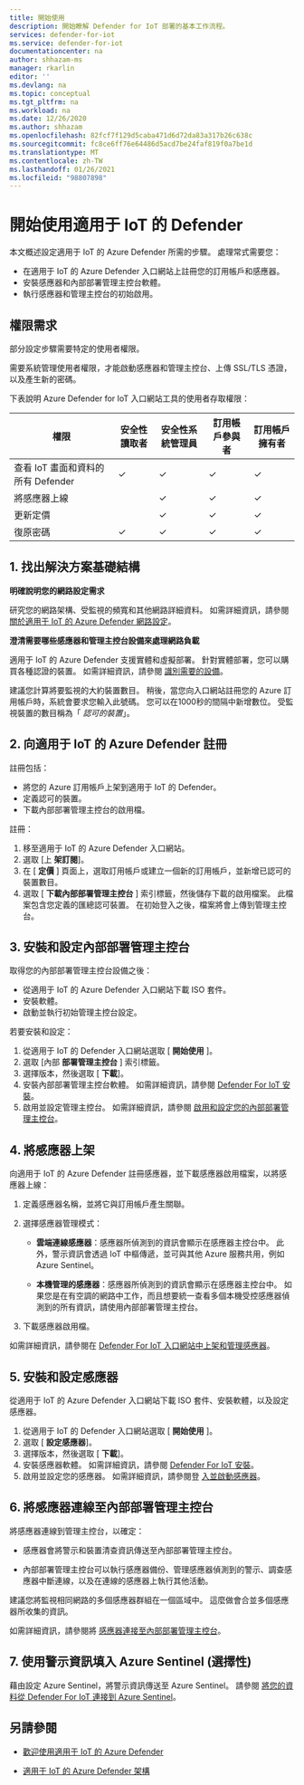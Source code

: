 ```yaml
---
title: 開始使用
description: 開始瞭解 Defender for IoT 部署的基本工作流程。
services: defender-for-iot
ms.service: defender-for-iot
documentationcenter: na
author: shhazam-ms
manager: rkarlin
editor: ''
ms.devlang: na
ms.topic: conceptual
ms.tgt_pltfrm: na
ms.workload: na
ms.date: 12/26/2020
ms.author: shhazam
ms.openlocfilehash: 82fcf7f129d5caba471d6d72da83a317b26c638c
ms.sourcegitcommit: fc8ce6ff76e64486d5acd7be24faf819f0a7be1d
ms.translationtype: MT
ms.contentlocale: zh-TW
ms.lasthandoff: 01/26/2021
ms.locfileid: "98807898"
---
```

# <a name="get-started-with-defender-for-iot"></a>開始使用適用于 IoT 的 Defender

本文概述設定適用于 IoT 的 Azure Defender 所需的步驟。 處理常式需要您：

- 在適用于 IoT 的 Azure Defender 入口網站上註冊您的訂用帳戶和感應器。
- 安裝感應器和內部部署管理主控台軟體。
- 執行感應器和管理主控台的初始啟用。

## <a name="permission-requirements"></a>權限需求

部分設定步驟需要特定的使用者權限。

需要系統管理使用者權限，才能啟動感應器和管理主控台、上傳 SSL/TLS 憑證，以及產生新的密碼。

下表說明 Azure Defender for IoT 入口網站工具的使用者存取權限：

| 權限 | 安全性讀取者 | 安全性系統管理員 | 訂用帳戶參與者 | 訂用帳戶擁有者 |
|--|--|--|--|--|
| 查看 IoT 畫面和資料的所有 Defender | ✓ | ✓ | ✓ | ✓ |
| 將感應器上線  |  |  ✓ | ✓ | ✓ |
| 更新定價  |  |  ✓ | ✓ | ✓ |
| 復原密碼  | ✓  |  ✓ | ✓ | ✓ |

## <a name="1-identify-the-solution-infrastructure"></a>1. 找出解決方案基礎結構

**明確說明您的網路設定需求**

研究您的網路架構、受監視的頻寬和其他網路詳細資料。 如需詳細資訊，請參閱 [關於適用于 IoT 的 Azure Defender 網路設定](how-to-set-up-your-network.md)。

**澄清需要哪些感應器和管理主控台設備來處理網路負載**

適用于 IoT 的 Azure Defender 支援實體和虛擬部署。 針對實體部署，您可以購買各種認證的裝置。 如需詳細資訊，請參閱 [識別需要的設備](how-to-identify-required-appliances.md)。

建議您計算將要監視的大約裝置數目。 稍後，當您向入口網站註冊您的 Azure 訂用帳戶時，系統會要求您輸入此號碼。 您可以在1000秒的間隔中新增數位。 受監視裝置的數目稱為「 *認可的裝置*」。

## <a name="2-register-with-azure-defender-for-iot"></a>2. 向適用于 IoT 的 Azure Defender 註冊

註冊包括：

- 將您的 Azure 訂用帳戶上架到適用于 IoT 的 Defender。
- 定義認可的裝置。
- 下載內部部署管理主控台的啟用檔。

註冊：

1. 移至適用于 IoT 的 Azure Defender 入口網站。
1. 選取 [上 **架訂閱**]。
1. 在 [ **定價** ] 頁面上，選取訂用帳戶或建立一個新的訂用帳戶，並新增已認可的裝置數目。
1. 選取 [ **下載內部部署管理主控台** ] 索引標籤，然後儲存下載的啟用檔案。 此檔案包含您定義的匯總認可裝置。 在初始登入之後，檔案將會上傳到管理主控台。

## <a name="3-install-and-set-up-the-on-premises-management-console"></a>3. 安裝和設定內部部署管理主控台

取得您的內部部署管理主控台設備之後：

- 從適用于 IoT 的 Azure Defender 入口網站下載 ISO 套件。
- 安裝軟體。
- 啟動並執行初始管理主控台設定。

若要安裝和設定：

1. 從適用于 IoT 的 Defender 入口網站選取 [ **開始使用** ]。
1. 選取 [內部 **部署管理主控台** ] 索引標籤。
1. 選擇版本，然後選取 [ **下載**]。
1. 安裝內部部署管理主控台軟體。 如需詳細資訊，請參閱 [Defender For IoT 安裝](how-to-install-software.md)。
1. 啟用並設定管理主控台。 如需詳細資訊，請參閱 [啟用和設定您的內部部署管理主控台](how-to-activate-and-set-up-your-on-premises-management-console.md)。

## <a name="4-onboard-a-sensor"></a>4. 將感應器上架

向適用于 IoT 的 Azure Defender 註冊感應器，並下載感應器啟用檔案，以將感應器上線：

1. 定義感應器名稱，並將它與訂用帳戶產生關聯。
1. 選擇感應器管理模式：

   - **雲端連線感應器**：感應器所偵測到的資訊會顯示在感應器主控台中。 此外，警示資訊會透過 IoT 中樞傳遞，並可與其他 Azure 服務共用，例如 Azure Sentinel。

   - **本機管理的感應器**：感應器所偵測到的資訊會顯示在感應器主控台中。 如果您是在有空調的網路中工作，而且想要統一查看多個本機受控感應器偵測到的所有資訊，請使用內部部署管理主控台。 

1. 下載感應器啟用檔。

如需詳細資訊，請參閱在 [Defender For IoT 入口網站中上架和管理感應器](how-to-manage-sensors-on-the-cloud.md)。

## <a name="5-install-and-set-up-the-sensor"></a>5. 安裝和設定感應器

從適用于 IoT 的 Azure Defender 入口網站下載 ISO 套件、安裝軟體，以及設定感應器。

1. 從適用于 IoT 的 Defender 入口網站選取 [ **開始使用** ]。
1. 選取 [ **設定感應器**]。
1. 選擇版本，然後選取 [ **下載**]。
1. 安裝感應器軟體。 如需詳細資訊，請參閱 [Defender For IoT 安裝](how-to-install-software.md)。
1. 啟用並設定您的感應器。 如需詳細資訊，請參閱登 [入並啟動感應器](how-to-activate-and-set-up-your-sensor.md)。

## <a name="6-connect-sensors-to-an-on-premises-management-console"></a>6. 將感應器連線至內部部署管理主控台

將感應器連線到管理主控台，以確定：

- 感應器會將警示和裝置清查資訊傳送至內部部署管理主控台。

- 內部部署管理主控台可以執行感應器備份、管理感應器偵測到的警示、調查感應器中斷連線，以及在連線的感應器上執行其他活動。

建議您將監視相同網路的多個感應器群組在一個區域中。 這麼做會合並多個感應器所收集的資訊。

如需詳細資訊，請參閱將 [感應器連接至內部部署管理主控台](how-to-activate-and-set-up-your-on-premises-management-console.md#connect-sensors-to-the-on-premises-management-console)。

## <a name="7-populate-azure-sentinel-with-alert-information-optional"></a>7. 使用警示資訊填入 Azure Sentinel (選擇性) 

藉由設定 Azure Sentinel，將警示資訊傳送至 Azure Sentinel。 請參閱 [將您的資料從 Defender For IoT 連接到 Azure Sentinel](how-to-configure-with-sentinel.md)。

## <a name="see-also"></a>另請參閱

- [歡迎使用適用于 IoT 的 Azure Defender](overview.md)

- [適用于 IoT 的 Azure Defender 架構](architecture.md)
